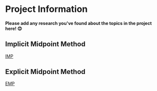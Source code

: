 # Project Information
#### Please add any research you've found about the topics in the project here! 😊 

## Implicit Midpoint Method

[IMP](https://adamsturge.github.io/Engine-Blog/mydoc_midpoint_method.html)

## Explicit Midpoint Method

[EMP](https://www.youtube.com/watch?v=rF7v-znGL0M)
